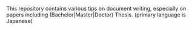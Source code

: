 This repository contains various tips on document writing, especially on papers including (Bachelor|Master|Doctor) Thesis.
(primary language is Japanese)
